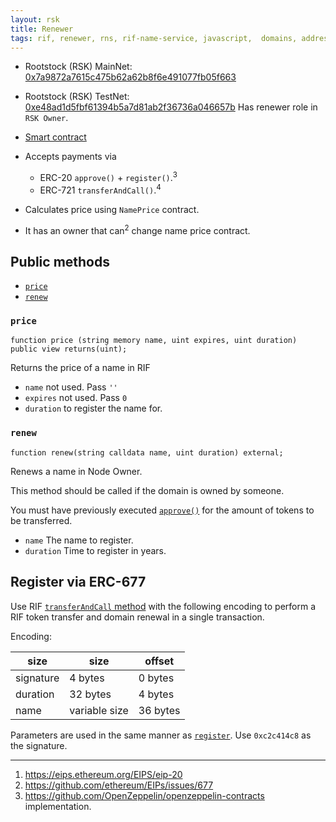 ```yaml
---
layout: rsk
title: Renewer
tags: rif, renewer, rns, rif-name-service, javascript,  domains, address, integrate, resolver, node, sdk, libraries, infrastructure, protocols, mvp, design, rbtc, defi, decentralized, quick-start, guides, tutorial, networks, dapps, tools, rootstock, rsk, ethereum, smart-contracts, install, get-started, how-to, mainnet, testnet, contracts, wallets, web3, crypto
---
```


- Rootstock (RSK) MainNet: [0x7a9872a7615c475b62a62b8f6e491077fb05f663](https://explorer.rsk.co/address/0x7a9872a7615c475b62a62b8f6e491077fb05f663)
- Rootstock (RSK) TestNet: [0xe48ad1d5fbf61394b5a7d81ab2f36736a046657b](https://explorer.testnet.rsk.co/address/0xe48ad1d5fbf61394b5a7d81ab2f36736a046657b)
Has renewer role in `RSK Owner`.
- [Smart contract](https://github.com/rnsdomains/rns-rskregistrar/blob/master/contracts/Renewer.sol)

- Accepts payments via
  - ERC-20 `approve()` + `register()`.<sup>3</sup>
  - ERC-721 `transferAndCall()`.<sup>4</sup>
- Calculates price using `NamePrice` contract.
- It has an owner that can<sup>2</sup> change name price contract.

## Public methods

- [`price`](#price)
- [`renew`](#renew)

### `price`

```solidity
function price (string memory name, uint expires, uint duration) public view returns(uint);
```

Returns the price of a name in RIF

- `name` not used. Pass `''`
- `expires` not used. Pass `0`
- `duration` to register the name for.

### `renew`

```
function renew(string calldata name, uint duration) external;
```

Renews a name in Node Owner.

This method should be called if the domain is owned by someone.

You must have previously executed [`approve()`](https://github.com/riflabs/RIF-Token/blob/master/contracts/third-party/openzeppelin/token/ERC20/StandardToken.sol#L53) for the amount of tokens to be transferred.

- `name` The name to register.
- `duration` Time to register in years.

## Register via ERC-677

Use RIF [`transferAndCall` method](https://github.com/riflabs/RIF-Token/blob/master/contracts/RIF/RIFToken.sol#L278) with the following encoding to perform a RIF token transfer and domain renewal in a single transaction.

Encoding:

| size       | size          | offset   |
| ---------- | ------------- | -------- |
| signature  |  4 bytes      |  0 bytes |
| duration   | 32 bytes      |  4 bytes |
| name       | variable size | 36 bytes |

Parameters are used in the same manner as [`register`](/rif/rns/architecture/rsk-registrar/registrars/fifs#register). Use `0xc2c414c8` as the signature.

---

1. https://eips.ethereum.org/EIPS/eip-20
2. https://github.com/ethereum/EIPs/issues/677
3. https://github.com/OpenZeppelin/openzeppelin-contracts implementation.

